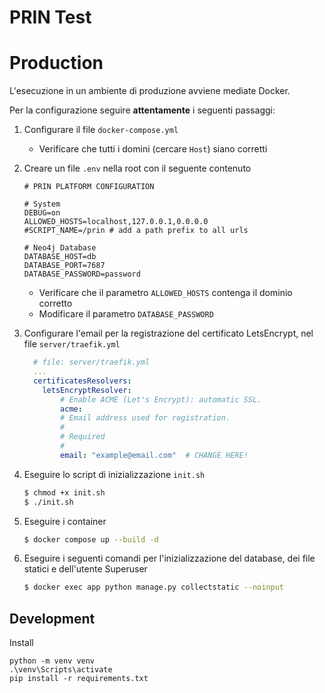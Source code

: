 # PRIN Test
# Production
L'esecuzione in un ambiente di produzione avviene mediate Docker. 

Per la configurazione seguire **attentamente** i seguenti passaggi:

1. Configurare il file `docker-compose.yml`

    - Verificare che tutti i domini (cercare `Host`) siano corretti

2. Creare un file `.env` nella root con il seguente contenuto

    ```dosini
    # PRIN PLATFORM CONFIGURATION

    # System
    DEBUG=on
    ALLOWED_HOSTS=localhost,127.0.0.1,0.0.0.0
    #SCRIPT_NAME=/prin # add a path prefix to all urls

    # Neo4j Database
    DATABASE_HOST=db
    DATABASE_PORT=7687
    DATABASE_PASSWORD=password
    ```

    - Verificare che il parametro `ALLOWED_HOSTS` contenga il dominio corretto
    - Modificare il parametro `DATABASE_PASSWORD`


3. Configurare l'email per la registrazione del certificato LetsEncrypt, nel file `server/traefik.yml`

    ```yml
      # file: server/traefik.yml
      ...
      certificatesResolvers:
        letsEncryptResolver:
            # Enable ACME (Let's Encrypt): automatic SSL.
            acme:
            # Email address used for registration.
            #
            # Required
            #
            email: "example@email.com"  # CHANGE HERE!
    ```

4. Eseguire lo script di inizializzazione `init.sh`

    ```sh
    $ chmod +x init.sh
    $ ./init.sh
    ```

5. Eseguire i container

    ```sh
    $ docker compose up --build -d
    ```

6. Eseguire i seguenti comandi per l'inizializzazione del database, dei file statici e dell'utente Superuser
   
   ```sh
   $ docker exec app python manage.py collectstatic --noinput
   ```


## Development
Install
```shell
python -m venv venv
.\venv\Scripts\activate
pip install -r requirements.txt
```
